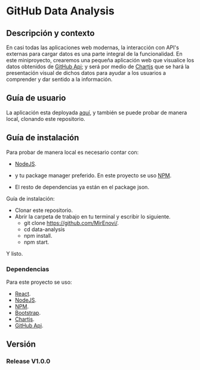 
# GitHub Data Analysis

## Descripción y contexto
En casi todas las aplicaciones web modernas, la interacción con API's externas para cargar datos es una parte integral de la funcionalidad.
En este miniproyecto, crearemos una pequeña aplicación web que visualice los datos obtenidos de [GitHub Api](https://docs.github.com/en/rest); y será por medio de [Chartjs](https://www.chartjs.org/) que se hará la presentación visual de dichos datos para ayudar a los usuarios a comprender y dar sentido a la información.

## Guía de usuario

La aplicación esta deployada [aquí](https://mirenovi.github.io/), y también se puede probar de manera local, clonando este repositorio.

## Guía de instalación

Para probar de manera local es necesario contar con:
- [NodeJS](https://nodejs.org/es/).
- y tu package manager preferido. En este proyecto se uso [NPM](https://www.npmjs.com/).

- El resto de dependencias ya están en el package json.


Guía de instalación:

- Clonar este repositorio.
- Abrir la carpeta de trabajo en tu terminal y escribir lo siguiente.
    - git clone https://github.com/MirEnovi/.
    - cd data-analysis
    - npm install.
    - npm start.

Y listo.

### Dependencias

Para este proyecto se uso:
- [React](https://reactjs.org/docs/getting-started.html).
- [NodeJS](https://nodejs.org/es/).
- [NPM](https://www.npmjs.com/).
- [Bootstrap](https://getbootstrap.com/docs/4.0/getting-started/introduction/).
- [Chartjs](https://www.chartjs.org/).
- [GitHub Api](https://docs.github.com/en/rest).

## Versión

### Release V1.0.0